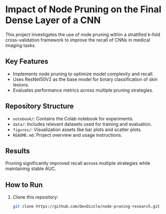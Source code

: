 # Impact of Node Pruning on the Final Dense Layer of a CNN

This project investigates the use of node pruning within a stratified k-fold cross-validation framework to improve the recall of CNNs in medical imaging tasks.

## Key Features
- Implements node pruning to optimize model complexity and recall.
- Uses ResNet50V2 as the base model for binary classification of skin lesions.
- Evaluates performance metrics across multiple pruning strategies.

## Repository Structure
- `notebook/`: Contains the Colab notebook for experiments.
- `data/`: Includes relevant datasets used for training and evaluation.
- `figures/`: Visualization assets like bar plots and scatter plots.
- `README.md`: Project overview and usage instructions.

## Results
Pruning significantly improved recall across multiple strategies while maintaining stable AUC.

## How to Run
1. Clone this repository:
   ```bash
   git clone https://github.com/DevDizzle/node-pruning-research.git
